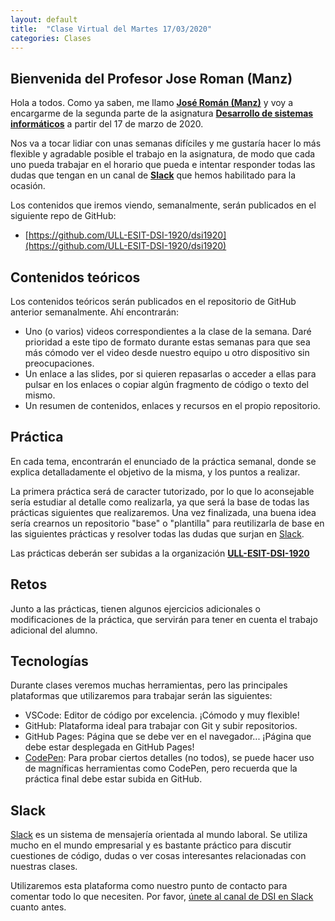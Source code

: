 ```yaml
---
layout: default
title:  "Clase Virtual del Martes 17/03/2020"
categories: Clases
---
```


## Bienvenida del Profesor Jose Roman (Manz)

Hola a todos. Como ya saben, me llamo **[José Román (Manz)](https://www.emezeta.com/)** y voy a encargarme de la segunda parte de la asignatura **[Desarrollo de sistemas informáticos](https://campusvirtual.ull.es/1920/mod/assign/view.php?id=210858)** a partir del 17 de marzo de 2020.

Nos va a tocar lidiar con unas semanas difíciles y me gustaría hacer lo más flexible y agradable posible el trabajo en la asignatura, de modo que cada uno pueda trabajar en el horario que pueda e intentar responder todas las dudas que tengan en un canal de **[Slack](https://slack.com/intl/en-es/)** que hemos habilitado para la ocasión.

Los contenidos que iremos viendo, semanalmente, serán publicados en el siguiente repo de GitHub:

- [https://github.com/ULL-ESIT-DSI-1920/dsi1920](https://github.com/ULL-ESIT-DSI-1920/dsi1920)

## Contenidos teóricos

Los contenidos teóricos serán publicados en el repositorio de GitHub anterior semanalmente. Ahí encontrarán:

- Uno (o varios) videos correspondientes a la clase de la semana. Daré prioridad a este tipo de formato durante estas semanas para que sea más cómodo ver el video desde nuestro equipo u otro dispositivo sin preocupaciones.
- Un enlace a las slides, por si quieren repasarlas o acceder a ellas para pulsar en los enlaces o copiar algún fragmento de código o texto del mismo.
- Un resumen de contenidos, enlaces y recursos en el propio repositorio.

## Práctica

En cada tema, encontrarán el enunciado de la práctica semanal, donde se explica detalladamente el objetivo de la misma, y los puntos a realizar.

La primera práctica será de caracter tutorizado, por lo que lo aconsejable sería estudiar al detalle como realizarla, ya que será la base de todas las prácticas siguientes que realizaremos. Una vez finalizada, una buena idea sería crearnos un repositorio "base" o "plantilla" para reutilizarla de base en las siguientes prácticas y resolver todas las dudas que surjan en [Slack](https://slack.com/intl/en-es/).

Las prácticas deberán ser subidas a la organización **[ULL-ESIT-DSI-1920](https://github.com/ULL-ESIT-DSI-1920)** 

## Retos

Junto a las prácticas, tienen algunos ejercicios adicionales o modificaciones de la práctica, que servirán para tener en cuenta el trabajo adicional del alumno.

## Tecnologías

Durante clases veremos muchas herramientas, pero las principales plataformas que utilizaremos para trabajar serán las siguientes:

- VSCode: Editor de código por excelencia. ¡Cómodo y muy flexible!
- GitHub: Plataforma ideal para trabajar con Git y subir repositorios.
- GitHub Pages: Página que se debe ver en el navegador... ¡Página que debe estar desplegada en GitHub Pages!
- [CodePen](https://codepen.io/): Para probar ciertos detalles (no todos), se puede hacer uso de magníficas herramientas como CodePen, pero recuerda que la práctica final debe estar subida en GitHub.

## Slack

[Slack](https://slack.com/intl/en-es/) es un sistema de mensajería orientada al mundo laboral. Se utiliza mucho en el mundo empresarial y es bastante práctico para discutir cuestiones de código, dudas o ver cosas interesantes relacionadas con nuestras clases.

Utilizaremos esta plataforma como nuestro punto de contacto para comentar todo lo que necesiten. Por favor,  [únete al canal de DSI en Slack](https://campusvirtual.ull.es/1920/mod/assign/view.php?id=212260) cuanto antes.
